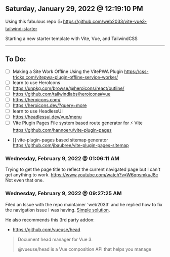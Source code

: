 ## Saturday, January 29, 2022 @ 12:19:10 PM

Using this fabulous repo 👍
https://github.com/web2033/vite-vue3-tailwind-starter

Starting a new starter template with Vite, Vue, and TailwindCSS

---

## To Do:
- [ ] Making a Site Work Offline Using the VitePWA Plugin
	https://css-tricks.com/vitepwa-plugin-offline-service-worker/
- [ ] learn to use HeroIcons
- [ ] https://unpkg.com/browse/@heroicons/react/outline/
- [ ] https://github.com/tailwindlabs/heroicons#vue
- [ ] https://heroicons.com/
- [ ] https://heroicons.dev/?query=more
- [ ] learn to use HeadlessUI
- [ ] https://headlessui.dev/vue/menu
- [ ] Vite Plugin Pages
	File system based route generator for ⚡ Vite
	https://github.com/hannoeru/vite-plugin-pages
- [] vite-plugin-pages based sitemap generator
	https://github.com/jbaubree/vite-plugin-pages-sitemap

### Wednesday, February 9, 2022 @ 01:06:11 AM

Trying to get the page title to reflect the current navigated page but I can't get anything to work.
https://www.youtube.com/watch?v=W6qpsmkuJ8c
Not even that one.


### Wednesday, February 9, 2022 @ 09:27:25 AM

Filed an Issue with the repo maintainer 'web2033' and he replied how to fix the navigation issue I was having. [Simple solution](https://github.com/web2033/vite-vue3-tailwind-starter/issues/247#issuecomment-1033577225).

He also recommends this 3rd party addon:
- https://github.com/vueuse/head
> Document head manager for Vue 3.
>
> @vueuse/head is a Vue composition API that helps you manage <title>, <meta> and other elements inside document head, it has no dependencies and we always try to keep it as slim as possible.
>

## Thursday February 10 @ 00:49

Was reading about [UnCSS](https://github.com/unocss/unocss) and it was mentioned that TailwindCSS stole some of their ideas from WindiCSS.

So now I really want to switch from TailwindCSS to WindiCSS.

Also, the Lead Developer of UnoCSS is Anthony Fu, who also is a Developer of Vite (he also made Vitesse).


MIGRATION GUIDE HERE!
https://windicss.org/guide/migration.html
https://windicss.org/integrations/vite.html

This keeps getting fucking sweeter and sweeter!!!
https://windicss.org/features/analyzer.html

OH SHIT, ICONS!
https://windicss.org/posts/v31.html#icon-library-for-windi

## Thursday, February 10, 2022 @ 09:34:36 PM

SOLUTION!

[Reddit commentor](https://www.reddit.com/r/vuejs/comments/soxgxm/i_need_help_learning_strapi_vue/hwgfchd/?utm_source=reddit&utm_medium=web2x&context=3) suggest `axios`, as it's easier to work with. So I re-followed the [guide](https://docs.strapi.io/developer-docs/latest/developer-resources/content-api/integrations/vue-js.html#get-request-your-collection-type) and it's working!

:D
